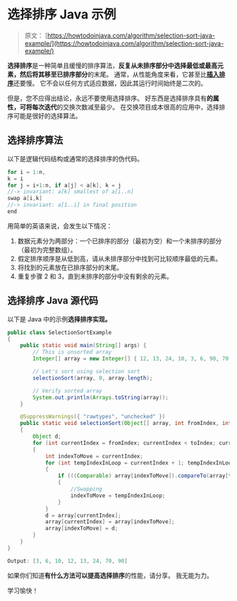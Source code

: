 # 选择排序 Java 示例

> 原文： [https://howtodoinjava.com/algorithm/selection-sort-java-example/](https://howtodoinjava.com/algorithm/selection-sort-java-example/)

**选择排序**是一种简单且缓慢的排序算法，**反复从未排序部分中选择最低或最高元素，然后将其移至已排序部分**的末尾。 通常，从性能角度来看，它甚至比[**插入排序**](//howtodoinjava.com/2015/10/27/insertion-sort-java-example/)还要慢。 它不会以任何方式适应数据，因此其运行时间始终是二次的。

但是，您不应得出结论，永远不要使用选择排序。 好东西是选择排序具有**的属性，可将每次迭代**的交换次数减至最少。 在交换项目成本很高的应用中，选择排序可能是很好的选择算法。

## 选择排序算法

以下是逻辑代码结构或通常的选择排序的伪代码。

```java
for i = 1:n,
k = i
for j = i+1:n, if a[j] < a[k], k = j
//-> invariant: a[k] smallest of a[i..n]
swap a[i,k]
//-> invariant: a[1..i] in final position
end
```

用简单的英语来说，会发生以下情况：

1.  数据元素分为两部分：一个已排序的部分（最初为空）和一个未排序的部分（最初为完整数组）。
2.  假定排序顺序是从低到高，请从未排序部分中找到可比较顺序最低的元素。
3.  将找到的元素放在已排序部分的末尾。
4.  重复步骤 2 和 3，直到未排序的部分中没有剩余的元素。

## 选择排序 Java 源代码

以下是 Java 中的示例**选择排序实现。**

```java
public class SelectionSortExample 
{
	public static void main(String[] args) {
		// This is unsorted array
		Integer[] array = new Integer[] { 12, 13, 24, 10, 3, 6, 90, 70 };

		// Let's sort using selection sort
		selectionSort(array, 0, array.length);

		// Verify sorted array
		System.out.println(Arrays.toString(array));
	}

	@SuppressWarnings({ "rawtypes", "unchecked" })
	public static void selectionSort(Object[] array, int fromIndex, int toIndex) 
	{
		Object d;
		for (int currentIndex = fromIndex; currentIndex < toIndex; currentIndex++) 
		{
			int indexToMove = currentIndex;
			for (int tempIndexInLoop = currentIndex + 1; tempIndexInLoop < toIndex; tempIndexInLoop++) 
			{
				if (((Comparable) array[indexToMove]).compareTo(array[tempIndexInLoop]) > 0) 
				{
					//Swapping
					indexToMove = tempIndexInLoop;
				}
			}
			d = array[currentIndex];
			array[currentIndex] = array[indexToMove];
			array[indexToMove] = d;
		}
	}
}

Output: [3, 6, 10, 12, 13, 24, 70, 90]

```

如果你们知道**有什么方法可以提高选择排序**的性能，请分享。 我无能为力。

学习愉快！